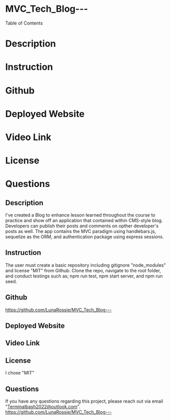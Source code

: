 # MVC_Tech_Blog---

Table of Contents
# Description
# Instruction
# Github 
# Deployed Website
# Video Link
# License
# Questions

## Description

I've created a Blog to enhance lesson learned throughout the course to practice and show off an application that contained within CMS-style blog. Developers can publish their posts and comments on opther developer's posts as well. The app contains the MVC paradigm using handlebars.js, sequelize as the ORM, and authentication package using express sessions.

## Instruction

The user must create a basic repository including gitignore "node_modules" and license "MIT" from Github. Clone the repo, navigate to the root folder, and conduct testings such as; npm run test, npm start server, and npm run seed.

## Github

https://github.com/LunaRossie/MVC_Tech_Blog---

## Deployed Website



## Video Link



## License

I chose "MIT"


## Questions

If you have any questions regarding this project, please reach out via email "Terminalbash2022@outlook.com". https://github.com/LunaRossie/MVC_Tech_Blog---